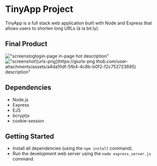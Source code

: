 # TinyApp Project

TinyApp is a full stack web application built with Node and Express that allows users to shorten long URLs (à la bit.ly).

## Final Product

!["screens![log![login-page](https://github.com/user-attachments/assets/b668eae3-dafe-42ac-b5f5-d41fae3a5de6)
in-page](https://github.com/user-attachments/assets/91e1edf1-2545-426f-9b09-cb73f54fcf91)
hot description"](#)
!["screenshot![urls-png](https://gi![urls-png](https://github.com/user-attachments/assets/3d98ee1b-eab5-48fd-9ff9-74100740562b)
thub.com/user-attachments/assets/a4da10df-5fb4-4c8b-b0f2-f2c752723695)
 description"](#)

## Dependencies

- Node.js
- Express
- EJS
- bcryptjs
- cookie-session

## Getting Started

- Install all dependencies (using the `npm install` command).
- Run the development web server using the `node express_server.js` command.
